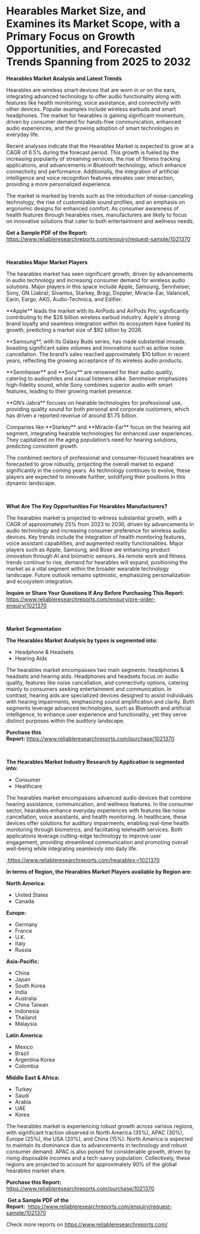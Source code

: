 <p><h1>Hearables Market Size, and Examines its Market Scope, with a Primary Focus on Growth Opportunities, and Forecasted Trends Spanning from 2025 to 2032</h1></p><p><strong>Hearables Market Analysis and Latest Trends</strong></p>
<p><p>Hearables are wireless smart devices that are worn in or on the ears, integrating advanced technology to offer audio functionality along with features like health monitoring, voice assistance, and connectivity with other devices. Popular examples include wireless earbuds and smart headphones. The market for hearables is gaining significant momentum, driven by consumer demand for hands-free communication, enhanced audio experiences, and the growing adoption of smart technologies in everyday life.</p><p>Recent analyses indicate that the Hearables Market is expected to grow at a CAGR of 6.5% during the forecast period. This growth is fueled by the increasing popularity of streaming services, the rise of fitness tracking applications, and advancements in Bluetooth technology, which enhance connectivity and performance. Additionally, the integration of artificial intelligence and voice recognition features elevates user interaction, providing a more personalized experience. </p><p>The market is marked by trends such as the introduction of noise-canceling technology, the rise of customizable sound profiles, and an emphasis on ergonomic designs for enhanced comfort. As consumer awareness of health features through hearables rises, manufacturers are likely to focus on innovative solutions that cater to both entertainment and wellness needs.</p></p>
<p><strong>Get a Sample PDF of the Report:&nbsp;</strong> <a href="https://www.reliableresearchreports.com/enquiry/request-sample/1021370?utm_campaign=2788&utm_medium=2&utm_source=Github&utm_content=ia&utm_term=06042025&utm_id=hearables">https://www.reliableresearchreports.com/enquiry/request-sample/1021370</a></p>
<p>&nbsp;</p>
<p><strong>Hearables Major Market Players</strong></p>
<p><p>The hearables market has seen significant growth, driven by advancements in audio technology and increasing consumer demand for wireless audio solutions. Major players in this space include Apple, Samsung, Sennheiser, Sony, GN (Jabra), Sivantos, Starkey, Bragi, Doppler, Miracle-Ear, Valancell, Earin, Eargo, AKG, Audio-Technica, and Edifier.</p><p>**Apple** leads the market with its AirPods and AirPods Pro, significantly contributing to the $26 billion wireless earbud industry. Apple's strong brand loyalty and seamless integration within its ecosystem have fueled its growth, predicting a market size of $92 billion by 2026.</p><p>**Samsung**, with its Galaxy Buds series, has made substantial inroads, boasting significant sales volumes and innovations such as active noise cancellation. The brand’s sales reached approximately $10 billion in recent years, reflecting the growing acceptance of its wireless audio products.</p><p>**Sennheiser** and **Sony** are renowned for their audio quality, catering to audiophiles and casual listeners alike. Sennheiser emphasizes high-fidelity sound, while Sony combines superior audio with smart features, leading to their growing market presence.</p><p>**GN’s Jabra** focuses on hearable technologies for professional use, providing quality sound for both personal and corporate customers, which has driven a reported revenue of around $1.75 billion.</p><p>Companies like **Starkey** and **Miracle-Ear** focus on the hearing aid segment, integrating hearable technologies for enhanced user experiences. They capitalized on the aging population’s need for hearing solutions, predicting consistent growth.</p><p>The combined sectors of professional and consumer-focused hearables are forecasted to grow robustly, projecting the overall market to expand significantly in the coming years. As technology continues to evolve, these players are expected to innovate further, solidifying their positions in this dynamic landscape.</p></p>
<p>&nbsp;</p>
<p><strong>What Are The Key Opportunities For Hearables Manufacturers?</strong></p>
<p><p>The hearables market is projected to witness substantial growth, with a CAGR of approximately 25% from 2023 to 2030, driven by advancements in audio technology and increasing consumer preference for wireless audio devices. Key trends include the integration of health monitoring features, voice assistant capabilities, and augmented reality functionalities. Major players such as Apple, Samsung, and Bose are enhancing product innovation through AI and biometric sensors. As remote work and fitness trends continue to rise, demand for hearables will expand, positioning the market as a vital segment within the broader wearable technology landscape. Future outlook remains optimistic, emphasizing personalization and ecosystem integration.</p></p>
<p><strong>Inquire or Share Your Questions If Any Before Purchasing This Report:</strong> <a href="https://www.reliableresearchreports.com/enquiry/pre-order-enquiry/1021370?utm_campaign=2788&utm_medium=2&utm_source=Github&utm_content=ia&utm_term=06042025&utm_id=hearables">https://www.reliableresearchreports.com/enquiry/pre-order-enquiry/1021370</a></p>
<p>&nbsp;</p>
<p><strong>Market Segmentation</strong></p>
<p><strong>The Hearables Market Analysis by types is segmented into:</strong></p>
<p><ul><li>Headphone & Headsets</li><li>Hearing Aids</li></ul></p>
<p><p>The hearables market encompasses two main segments: headphones & headsets and hearing aids. Headphones and headsets focus on audio quality, features like noise cancellation, and connectivity options, catering mainly to consumers seeking entertainment and communication. In contrast, hearing aids are specialized devices designed to assist individuals with hearing impairments, emphasizing sound amplification and clarity. Both segments leverage advanced technologies, such as Bluetooth and artificial intelligence, to enhance user experience and functionality, yet they serve distinct purposes within the auditory landscape.</p></p>
<p><strong>Purchase this Report:&nbsp;</strong><a href="https://www.reliableresearchreports.com/purchase/1021370?utm_campaign=2788&utm_medium=2&utm_source=Github&utm_content=ia&utm_term=06042025&utm_id=hearables">https://www.reliableresearchreports.com/purchase/1021370</a></p>
<p>&nbsp;</p>
<p><strong>The Hearables Market Industry Research by Application is segmented into:</strong></p>
<p><ul><li>Consumer</li><li>Healthcare</li></ul></p>
<p><p>The hearables market encompasses advanced audio devices that combine hearing assistance, communication, and wellness features. In the consumer sector, hearables enhance everyday experiences with features like noise cancellation, voice assistants, and health monitoring. In healthcare, these devices offer solutions for auditory impairments, enabling real-time health monitoring through biometrics, and facilitating telehealth services. Both applications leverage cutting-edge technology to improve user engagement, providing streamlined communication and promoting overall well-being while integrating seamlessly into daily life.</p></p>
<p><a href="https://www.reliableresearchreports.com/hearables-r1021370?utm_campaign=2788&utm_medium=2&utm_source=Github&utm_content=ia&utm_term=06042025&utm_id=hearables">&nbsp;https://www.reliableresearchreports.com/hearables-r1021370</a></p>
<p><strong>In terms of Region, the Hearables Market Players available by Region are:</strong></p>
<p>
    <p> <strong> North America: </strong>
        <ul>
            <li>United States</li>
            <li>Canada</li>
        </ul>
        </p> 
    <p> <strong> Europe: </strong>
        <ul>
            <li>Germany</li>
            <li>France</li>
            <li>U.K.</li>
            <li>Italy</li>
            <li>Russia</li>
        </ul>
        </p> 
    <p> <strong> Asia-Pacific: </strong>
        <ul>
            <li>China</li>
            <li>Japan</li>
            <li>South Korea</li>
            <li>India</li>
            <li>Australia</li>
            <li>China Taiwan</li>
            <li>Indonesia</li>
            <li>Thailand</li>
            <li>Malaysia</li>
        </ul>
        </p> 
    <p> <strong> Latin America: </strong>
        <ul>
            <li>Mexico</li>
            <li>Brazil</li>
            <li>Argentina Korea</li>
            <li>Colombia</li>
        </ul>
        </p> 
    <p> <strong> Middle East & Africa: </strong>
        <ul>
            <li>Turkey</li>
            <li>Saudi</li>
            <li>Arabia</li>
            <li>UAE</li>
            <li>Korea</li>
        </ul>
    </p>
    </p>
<p><p>The hearables market is experiencing robust growth across various regions, with significant traction observed in North America (35%), APAC (30%), Europe (25%), the USA (20%), and China (15%). North America is expected to maintain its dominance due to advancements in technology and robust consumer demand. APAC is also poised for considerable growth, driven by rising disposable incomes and a tech-savvy population. Collectively, these regions are projected to account for approximately 90% of the global hearables market share.</p></p>
<p><strong>Purchase this Report: </strong><a href="https://www.reliableresearchreports.com/purchase/1021370?utm_campaign=2788&utm_medium=2&utm_source=Github&utm_content=ia&utm_term=06042025&utm_id=hearables">https://www.reliableresearchreports.com/purchase/1021370</a></p>
<p>&nbsp;<strong>Get a Sample PDF of the Report:&nbsp;&nbsp;</strong><a href="https://www.reliableresearchreports.com/enquiry/request-sample/1021370?utm_campaign=2788&utm_medium=2&utm_source=Github&utm_content=ia&utm_term=06042025&utm_id=hearables">https://www.reliableresearchreports.com/enquiry/request-sample/1021370</a></p>
<p><strong></strong></p>
<p>Check more reports on <a href="https://www.reliableresearchreports.com/?utm_campaign=2788&utm_medium=2&utm_source=Github&utm_content=ia&utm_term=06042025&utm_id=hearables">https://www.reliableresearchreports.com/</a></p>